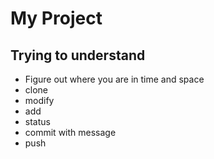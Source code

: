 # My Project

## Trying to understand

* Figure out where you are in time and space
* clone
* modify
* add
* status
* commit with message
* push
